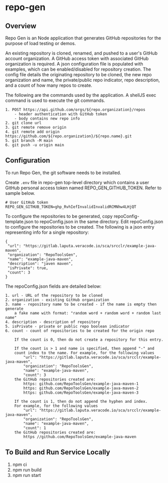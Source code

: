 # repo-gen

## Overview

Repo Gen is an Node application that generates GitHub repositories for the purpose
of load testing or demos.

An existing repository is cloned, renamed, and pushed to a user's GitHub account
organization. A GitHub access token with associated GitHub organization is required.
A json configuration file is populated with examples, which can be enabled/disabled
for repository creation. The config file details the originating repository to be
cloned, the new repo organization and name, the private/public repo indicator,
repo description, and a count of how many repos to create.

The following are the commands used by the application. A shellJS exec command
is used to execute the git commands.

    1. POST https://api.github.com/orgs/${repo.organization}/repos
        - header authentication with GitHub token
        - body contains new repo info
    2. git clone url
    3. git remote remove origin
    4. git remote add origin https://github.com/${repo.organization}/${repo.name}.git
    5. git branch -M main
    6. git push -u origin main

## Configuration

To run Repo Gen, the git software needs to be installed.

Create `.env` file in repo-gen top-level directory which contains a user GitHub
personal access token named REPO_GEN_GITHUB_TOKEN. Refer to sample below.

    # User GitHub token
    REPO_GEN_GITHUB_TOKEN=ghp_RvhIefInvalidInvalidRCMNhw4LHjQT

To configure the repositories to be generated, copy repoConfig-template.json to
repoConfig.json in the same directory. Edit repoConfig.json to configure the
repositories to be created. The following is a json entry representing info
for a single repository:

    {
     "url": "https://gitlab.laputa.veracode.io/sca/srcclr/example-java-maven",
     "organization": "RepoToolsGen",
     "name": "example-java-maven",
     "description": "javen maven",
     "isPrivate": true,
     "count": 3
    }

The repoConfig.json fields are detailed below:

    1. url - URL of the repository to be cloned
    2. organization - existing GitHub organization
    3. name - repository name to be created - if the name is empty then generate
        a fake name with format: "random word + random word + random last name"
    4. description - description of repository
    5. isPrivate - private or public repo boolean indicator
    6. count - count of repositories to be created for the origin repo

        If the count is 0, then do not create a repository for this entry.

        If the count is > 1 and name is specified, then append "-" and
        count index to the name. For example, for the following values
            "url": "https://gitlab.laputa.veracode.io/sca/srcclr/example-java-maven",
            "organization": "RepoToolsGen",
            "name": "example-java-maven",
            "count": 3
        the GitHub repositories created are:
            https: github.com/RepoToolsGen/example-java-maven-1
            https: github.com/RepoToolsGen/example-java-maven-2
            https: github.com/RepoToolsGen/example-java-maven-3

        If the count is 1, then do not append the hyphen and index.
        For example, for the following values
            "url": "https://gitlab.laputa.veracode.io/sca/srcclr/example-java-maven",
            "organization": "RepoToolsGen",
            "name": "example-java-maven",
            "count": 1
        the GitHub repositories created are:
            https //github.com/RepoToolsGen/example-java-maven

## To Build and Run Service Locally

1. npm ci
2. npm run build
3. npm run start

